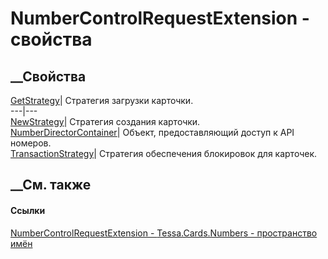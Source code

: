 # NumberControlRequestExtension - свойства
##  __Свойства
[GetStrategy](P_Tessa_Cards_Numbers_NumberControlRequestExtension_GetStrategy.htm)|
Стратегия загрузки карточки.  
---|---  
[NewStrategy](P_Tessa_Cards_Numbers_NumberControlRequestExtension_NewStrategy.htm)|
Стратегия создания карточки.  
[NumberDirectorContainer](P_Tessa_Cards_Numbers_NumberControlRequestExtension_NumberDirectorContainer.htm)|
Объект, предоставляющий доступ к API номеров.  
[TransactionStrategy](P_Tessa_Cards_Numbers_NumberControlRequestExtension_TransactionStrategy.htm)|
Стратегия обеспечения блокировок для карточек.  
## __См. также
#### Ссылки
[NumberControlRequestExtension -
](T_Tessa_Cards_Numbers_NumberControlRequestExtension.htm)
[Tessa.Cards.Numbers - пространство имён](N_Tessa_Cards_Numbers.htm)
